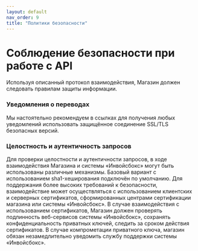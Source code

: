 ```yaml
---
layout: default
nav_order: 9
title: "Политики безопасности"
---
```


# Соблюдение безопасности при работе с API

Используя описанный протокол взаимодействия, Магазин должен следовать правилам защиты информации.

### Уведомления о переводах

Мы настоятельно рекомендуем в ссылках для получения любых уведомлений использовать защищённое соединение
SSL/TLS безопасных версий.

### Целостность и аутентичность запросов

Для проверки целостности и аутентичности запросов, в ходе взаимодействия Магазина и системы «Инвойсбокс»
могут быть использованы различные механизмы. Базовый вариант с использованием sha1-хеширования подключён
по умолчанию. Для поддержания более высоких требований к безопасности, взаимодействие может осуществляться
с использованием клиентских и серверных сертификатов, сформированных центрами сертификации магазина или
системы «Инвойсбокс». В случае взаимодействия с использованием сертификатов, Магазин должен проверять
подлинность веб-сервисов системы «Инвойсбокс», сохранять конфиденциальность приватных ключей, следить за
сроком действия сертификатов. В случае компрометации приватного ключа, магазин обязан незамедлительно
уведомить службу поддержки системы «Инвойсбокс».

